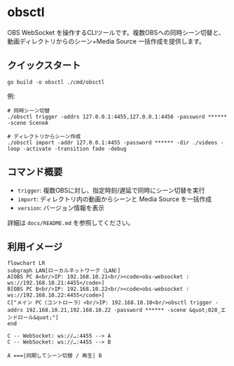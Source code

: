 # obsctl

OBS WebSocket を操作するCLIツールです。複数OBSへの同時シーン切替と、動画ディレクトリからのシーン+Media Source 一括作成を提供します。

## クイックスタート

```
go build -o obsctl ./cmd/obsctl
```

例:

```
# 同時シーン切替
./obsctl trigger -addrs 127.0.0.1:4455,127.0.0.1:4456 -password ****** -scene SceneA

# ディレクトリからシーン作成
./obsctl import -addr 127.0.0.1:4455 -password ****** -dir ./videos -loop -activate -transition fade -debug
```

## コマンド概要

- `trigger`: 複数OBSに対し、指定時刻/遅延で同時にシーン切替を実行
- `import`: ディレクトリ内の動画からシーンと Media Source を一括作成
- `version`: バージョン情報を表示

詳細は `docs/README.md` を参照してください。

## 利用イメージ
```mermaid
flowchart LR
subgraph LAN[ローカルネットワーク（LAN）]
A[OBS PC A<br/>IP: 192.168.10.21<br/><code>obs-websocket : ws://192.168.10.21:4455</code>]
B[OBS PC B<br/>IP: 192.168.10.22<br/><code>obs-websocket : ws://192.168.10.22:4455</code>]
C["メイン PC（コントローラ）<br/>IP: 192.168.10.10<br/>obsctl trigger -addrs 192.168.10.21,192.168.10.22 -password ****** -scene &quot;028_エンドロール&quot;"]
end

C -- WebSocket: ws://…:4455 --> A
C -- WebSocket: ws://…:4455 --> B

A ===|同期してシーン切替 / 再生| B
```